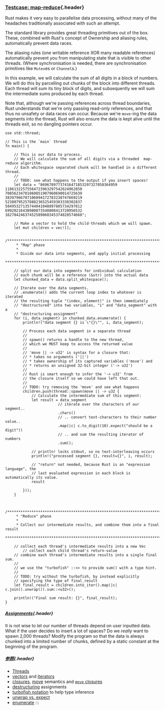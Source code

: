 ### [Testcase: map-reduce](#testcase-map-reduce){.header}

Rust makes it very easy to parallelise data processing, without many of
the headaches traditionally associated with such an attempt.

The standard library provides great threading primitives out of the box.
These, combined with Rust\'s concept of Ownership and aliasing rules,
automatically prevent data races.

The aliasing rules (one writable reference XOR many readable references)
automatically prevent you from manipulating state that is visible to
other threads. (Where synchronisation is needed, there are
synchronisation primitives like `Mutex`es or `Channel`s.)

In this example, we will calculate the sum of all digits in a block of
numbers. We will do this by parcelling out chunks of the block into
different threads. Each thread will sum its tiny block of digits, and
subsequently we will sum the intermediate sums produced by each thread.

Note that, although we\'re passing references across thread boundaries,
Rust understands that we\'re only passing read-only references, and that
thus no unsafety or data races can occur. Because we\'re `move`-ing the
data segments into the thread, Rust will also ensure the data is kept
alive until the threads exit, so no dangling pointers occur.

    use std::thread;

    // This is the `main` thread
    fn main() {

        // This is our data to process.
        // We will calculate the sum of all digits via a threaded  map-reduce algorithm.
        // Each whitespace separated chunk will be handled in a different thread.
        //
        // TODO: see what happens to the output if you insert spaces!
        let data = "86967897737416471853297327050364959
    11861322575564723963297542624962850
    70856234701860851907960690014725639
    38397966707106094172783238747669219
    52380795257888236525459303330302837
    58495327135744041048897885734297812
    69920216438980873548808413720956532
    16278424637452589860345374828574668";

        // Make a vector to hold the child-threads which we will spawn.
        let mut children = vec![];

        /*************************************************************************
         * "Map" phase
         *
         * Divide our data into segments, and apply initial processing
         ************************************************************************/

        // split our data into segments for individual calculation
        // each chunk will be a reference (&str) into the actual data
        let chunked_data = data.split_whitespace();

        // Iterate over the data segments.
        // .enumerate() adds the current loop index to whatever is iterated
        // the resulting tuple "(index, element)" is then immediately
        // "destructured" into two variables, "i" and "data_segment" with a
        // "destructuring assignment"
        for (i, data_segment) in chunked_data.enumerate() {
            println!("data segment {} is \"{}\"", i, data_segment);

            // Process each data segment in a separate thread
            //
            // spawn() returns a handle to the new thread,
            // which we MUST keep to access the returned value
            //
            // 'move || -> u32' is syntax for a closure that:
            // * takes no arguments ('||')
            // * takes ownership of its captured variables ('move') and
            // * returns an unsigned 32-bit integer ('-> u32')
            //
            // Rust is smart enough to infer the '-> u32' from
            // the closure itself so we could have left that out.
            //
            // TODO: try removing the 'move' and see what happens
            children.push(thread::spawn(move || -> u32 {
                // Calculate the intermediate sum of this segment:
                let result = data_segment
                            // iterate over the characters of our segment..
                            .chars()
                            // .. convert text-characters to their number value..
                            .map(|c| c.to_digit(10).expect("should be a digit"))
                            // .. and sum the resulting iterator of numbers
                            .sum();

                // println! locks stdout, so no text-interleaving occurs
                println!("processed segment {}, result={}", i, result);

                // "return" not needed, because Rust is an "expression language", the
                // last evaluated expression in each block is automatically its value.
                result

            }));
        }


        /*************************************************************************
         * "Reduce" phase
         *
         * Collect our intermediate results, and combine them into a final result
         ************************************************************************/

        // collect each thread's intermediate results into a new Vec
            // collect each child thread's return-value
        // combine each thread's intermediate results into a single final sum.
        //
        // we use the "turbofish" ::<> to provide sum() with a type hint.
        //
        // TODO: try without the turbofish, by instead explicitly
        // specifying the type of final_result
        let final_result = children.into_iter().map(|c| c.join().unwrap()).sum::<u32>();

        println!("Final sum result: {}", final_result);
    }

##### [Assignments](#assignments){.header}

It is not wise to let our number of threads depend on user inputted
data. What if the user decides to insert a lot of spaces? Do we *really*
want to spawn 2,000 threads? Modify the program so that the data is
always chunked into a limited number of chunks, defined by a static
constant at the beginning of the program.

##### [参照](#参照){.header}

-   [Threads](../threads.html)
-   [vectors](../../std/vec.html) and [iterators](../../trait/iter.html)
-   [closures](../../fn/closures.html), [move](../../scope/move.html)
    semantics and [`move`
    closures](https://doc.rust-lang.org/book/ch13-01-closures.html#closures-can-capture-their-environment)
-   [destructuring](https://doc.rust-lang.org/book/ch18-03-pattern-syntax.html#destructuring-to-break-apart-values)
    assignments
-   [turbofish
    notation](https://doc.rust-lang.org/std/iter/trait.Iterator.html#method.collect)
    to help type inference
-   [unwrap vs. expect](../../error/option_unwrap.html)
-   [enumerate](https://doc.rust-lang.org/book/loops.html#enumerate)
:::

